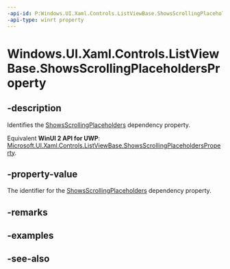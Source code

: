 ```yaml
---
-api-id: P:Windows.UI.Xaml.Controls.ListViewBase.ShowsScrollingPlaceholdersProperty
-api-type: winrt property
---
```


<!-- Property syntax
public Windows.UI.Xaml.DependencyProperty ShowsScrollingPlaceholdersProperty { get; }
-->

# Windows.UI.Xaml.Controls.ListViewBase.ShowsScrollingPlaceholdersProperty

## -description
Identifies the [ShowsScrollingPlaceholders](listviewbase_showsscrollingplaceholders.md) dependency property.

Equivalent **WinUI 2 API for UWP**: [Microsoft.UI.Xaml.Controls.ListViewBase.ShowsScrollingPlaceholdersProperty](/windows/winui/api/microsoft.ui.xaml.controls.listviewbase.showsscrollingplaceholdersproperty).

## -property-value
The identifier for the [ShowsScrollingPlaceholders](listviewbase_showsscrollingplaceholders.md) dependency property.

## -remarks

## -examples

## -see-also
